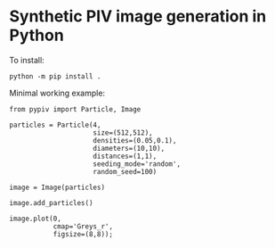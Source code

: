 # Synthetic PIV image generation in Python

To install:

```
python -m pip install .
```


Minimal working example:

```
from pypiv import Particle, Image

particles = Particle(4, 
                     size=(512,512), 
                     densities=(0.05,0.1),
                     diameters=(10,10),
                     distances=(1,1),
                     seeding_mode='random', 
                     random_seed=100)

image = Image(particles)

image.add_particles()

image.plot(0, 
           cmap='Greys_r',
           figsize=(8,8));

```